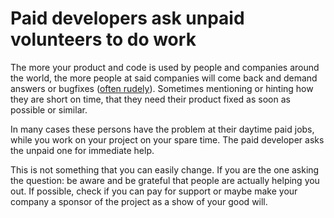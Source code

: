 # Paid developers ask unpaid volunteers to do work

The more your product and code is used by people and companies around the
world, the more people at said companies will come back and demand answers or
bugfixes ([often rudely](insulting.md)). Sometimes mentioning or hinting how
they are short on time, that they need their product fixed as soon as possible
or similar.

In many cases these persons have the problem at their daytime paid jobs, while
you work on your project on your spare time. The paid developer asks the
unpaid one for immediate help.

This is not something that you can easily change. If you are the one asking
the question: be aware and be grateful that people are actually helping you
out. If possible, check if you can pay for support or maybe make your company
a sponsor of the project as a show of your good will.
